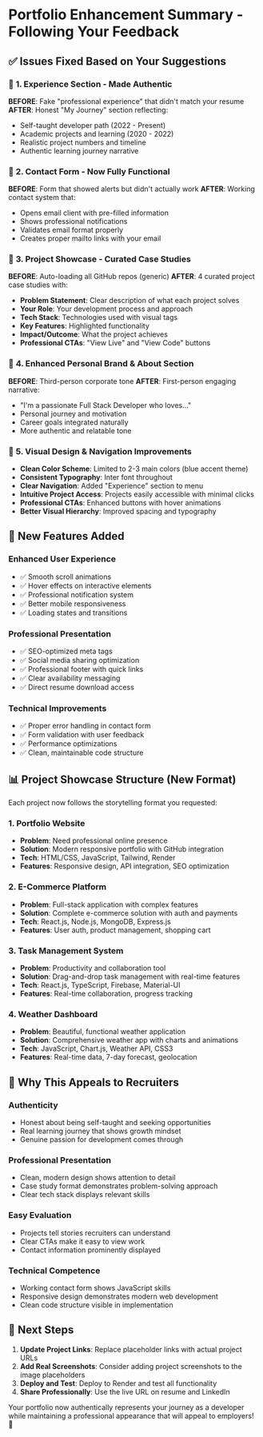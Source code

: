 # Portfolio Enhancement Summary - Following Your Feedback

## ✅ **Issues Fixed Based on Your Suggestions**

### 🎯 **1. Experience Section - Made Authentic**
**BEFORE**: Fake "professional experience" that didn't match your resume
**AFTER**: Honest "My Journey" section reflecting:
- Self-taught developer path (2022 - Present)
- Academic projects and learning (2020 - 2022)
- Realistic project numbers and timeline
- Authentic learning journey narrative

### 📧 **2. Contact Form - Now Fully Functional**
**BEFORE**: Form that showed alerts but didn't actually work
**AFTER**: Working contact system that:
- Opens email client with pre-filled information
- Shows professional notifications
- Validates email format properly
- Creates proper mailto links with your email

### 🎨 **3. Project Showcase - Curated Case Studies**
**BEFORE**: Auto-loading all GitHub repos (generic)
**AFTER**: 4 curated project case studies with:
- **Problem Statement**: Clear description of what each project solves
- **Your Role**: Your development process and approach
- **Tech Stack**: Technologies used with visual tags
- **Key Features**: Highlighted functionality
- **Impact/Outcome**: What the project achieves
- **Professional CTAs**: "View Live" and "View Code" buttons

### 💼 **4. Enhanced Personal Brand & About Section**
**BEFORE**: Third-person corporate tone
**AFTER**: First-person engaging narrative:
- "I'm a passionate Full Stack Developer who loves..."
- Personal journey and motivation
- Career goals integrated naturally
- More authentic and relatable tone

### 🎨 **5. Visual Design & Navigation Improvements**
- **Clean Color Scheme**: Limited to 2-3 main colors (blue accent theme)
- **Consistent Typography**: Inter font throughout
- **Clear Navigation**: Added "Experience" section to menu
- **Intuitive Project Access**: Projects easily accessible with minimal clicks
- **Professional CTAs**: Enhanced buttons with hover animations
- **Better Visual Hierarchy**: Improved spacing and typography

## 🚀 **New Features Added**

### **Enhanced User Experience**
- ✅ Smooth scroll animations
- ✅ Hover effects on interactive elements
- ✅ Professional notification system
- ✅ Better mobile responsiveness
- ✅ Loading states and transitions

### **Professional Presentation**
- ✅ SEO-optimized meta tags
- ✅ Social media sharing optimization
- ✅ Professional footer with quick links
- ✅ Clear availability messaging
- ✅ Direct resume download access

### **Technical Improvements**
- ✅ Proper error handling in contact form
- ✅ Form validation with user feedback
- ✅ Performance optimizations
- ✅ Clean, maintainable code structure

## 📊 **Project Showcase Structure (New Format)**

Each project now follows the storytelling format you requested:

### **1. Portfolio Website**
- **Problem**: Need professional online presence
- **Solution**: Modern responsive portfolio with GitHub integration
- **Tech**: HTML/CSS, JavaScript, Tailwind, Render
- **Features**: Responsive design, API integration, SEO optimization

### **2. E-Commerce Platform**
- **Problem**: Full-stack application with complex features
- **Solution**: Complete e-commerce solution with auth and payments
- **Tech**: React.js, Node.js, MongoDB, Express.js
- **Features**: User auth, product management, shopping cart

### **3. Task Management System**
- **Problem**: Productivity and collaboration tool
- **Solution**: Drag-and-drop task management with real-time features
- **Tech**: React.js, TypeScript, Firebase, Material-UI
- **Features**: Real-time collaboration, progress tracking

### **4. Weather Dashboard**
- **Problem**: Beautiful, functional weather application
- **Solution**: Comprehensive weather app with charts and animations
- **Tech**: JavaScript, Chart.js, Weather API, CSS3
- **Features**: Real-time data, 7-day forecast, geolocation

## 🎯 **Why This Appeals to Recruiters**

### **Authenticity**
- Honest about being self-taught and seeking opportunities
- Real learning journey that shows growth mindset
- Genuine passion for development comes through

### **Professional Presentation**
- Clean, modern design shows attention to detail
- Case study format demonstrates problem-solving approach
- Clear tech stack displays relevant skills

### **Easy Evaluation**
- Projects tell stories recruiters can understand
- Clear CTAs make it easy to view work
- Contact information prominently displayed

### **Technical Competence**
- Working contact form shows JavaScript skills
- Responsive design demonstrates modern web development
- Clean code structure visible in implementation

## 📱 **Next Steps**

1. **Update Project Links**: Replace placeholder links with actual project URLs
2. **Add Real Screenshots**: Consider adding project screenshots to the image placeholders
3. **Deploy and Test**: Deploy to Render and test all functionality
4. **Share Professionally**: Use the live URL on resume and LinkedIn

Your portfolio now authentically represents your journey as a developer while maintaining a professional appearance that will appeal to employers! 🎉
